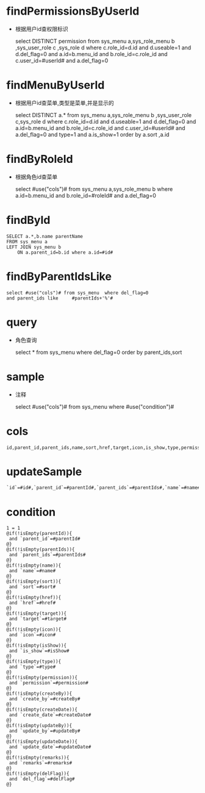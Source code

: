 findPermissionsByUserId
===
* 根据用户id查权限标识
	
	select DISTINCT permission from sys_menu a,sys_role_menu b ,sys_user_role c ,sys_role d
	where c.role_id=d.id and d.useable=1 and d.del_flag=0 and  a.id=b.menu_id and b.role_id=c.role_id and c.user_id=#userId# 
	and a.del_flag=0  
	
findMenuByUserId
===
* 根据用户id查菜单,类型是菜单,并是显示的
	
	select DISTINCT a.*  from sys_menu a,sys_role_menu b ,sys_user_role c,sys_role d 
	where c.role_id=d.id and d.useable=1 and d.del_flag=0 and  a.id=b.menu_id and b.role_id=c.role_id and c.user_id=#userId# 
	and a.del_flag=0  and type=1 and a.is_show=1 order by a.sort ,a.id 

findByRoleId
===
* 根据角色id查菜单

	select #use("cols")# from sys_menu a,sys_role_menu b 
	where a.id=b.menu_id and b.role_id=#roleId# and a.del_flag=0 

findById
===

	SELECT a.*,b.name parentName
	FROM sys_menu a
    LEFT JOIN sys_menu b 
        ON a.parent_id=b.id where a.id=#id#

findByParentIdsLike
===

	select #use("cols")# from sys_menu  where del_flag=0 
	and parent_ids like 	#parentIds+'%'#
	
query
===
* 角色查询
	
	select  *   from sys_menu  where del_flag=0   order by    parent_ids,sort 

sample
===
* 注释

	select #use("cols")# from sys_menu where #use("condition")#

cols
===

	id,parent_id,parent_ids,name,sort,href,target,icon,is_show,type,permission,create_by,create_date,update_by,update_date,remarks,del_flag

updateSample
===

	`id`=#id#,`parent_id`=#parentId#,`parent_ids`=#parentIds#,`name`=#name#,`sort`=#sort#,`href`=#href#,`target`=#target#,`icon`=#icon#,`is_show`=#isShow#,`type`=#type#,`permission`=#permission#,`create_by`=#createBy#,`create_date`=#createDate#,`update_by`=#updateBy#,`update_date`=#updateDate#,`remarks`=#remarks#,`del_flag`=#delFlag#

condition
===

	1 = 1  
	@if(!isEmpty(parentId)){
	 and `parent_id`=#parentId#
	@}
	@if(!isEmpty(parentIds)){
	 and `parent_ids`=#parentIds#
	@}
	@if(!isEmpty(name)){
	 and `name`=#name#
	@}
	@if(!isEmpty(sort)){
	 and `sort`=#sort#
	@}
	@if(!isEmpty(href)){
	 and `href`=#href#
	@}
	@if(!isEmpty(target)){
	 and `target`=#target#
	@}
	@if(!isEmpty(icon)){
	 and `icon`=#icon#
	@}
	@if(!isEmpty(isShow)){
	 and `is_show`=#isShow#
	@}
	@if(!isEmpty(type)){
	 and `type`=#type#
	@}
	@if(!isEmpty(permission)){
	 and `permission`=#permission#
	@}
	@if(!isEmpty(createBy)){
	 and `create_by`=#createBy#
	@}
	@if(!isEmpty(createDate)){
	 and `create_date`=#createDate#
	@}
	@if(!isEmpty(updateBy)){
	 and `update_by`=#updateBy#
	@}
	@if(!isEmpty(updateDate)){
	 and `update_date`=#updateDate#
	@}
	@if(!isEmpty(remarks)){
	 and `remarks`=#remarks#
	@}
	@if(!isEmpty(delFlag)){
	 and `del_flag`=#delFlag#
	@}
	
